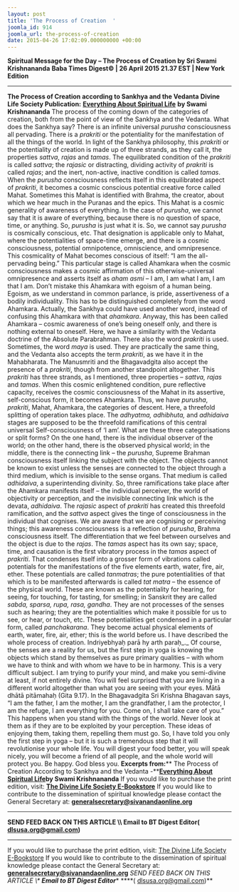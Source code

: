 ```yaml
---
layout: post
title: 'The Process of Creation  '
joomla_id: 914
joomla_url: the-process-of-creation
date: 2015-04-26 17:02:09.000000000 +00:00
---
```

**Spiritual Message for the Day – The Process of Creation by Sri Swami Krishnananda**
**Baba Times Digest© | 26 April 2015 21.37 EST | New York Edition**
* * *
**The Process of Creation according to Sankhya and the Vedanta**
**Divine Life Society Publication:** [**Everything About Spiritual Life**](http://swami-krishnananda.org/everything/everything_07.html) **by Swami Krishnananda**
The process of the coming down of the categories of creation, both from the point of view of the Sankhya and the Vedanta. What does the Sankhya say? There is an infinite universal _purusha_ consciousness all pervading. There is a _prakriti_ or the potentiality for the manifestation of all the things of the world. In light of the Sankhya philosophy, this _prakriti_ or the potentiality of creation is made up of three strands, as they call it, the properties _sattva_, _rajas_ and _tamas_. The equilibrated condition of the _prakriti_ is called _sattva_; the _rajasic_ or distracting, dividing activity of _prakriti_ is called _rajas_; and the inert, non-active, inactive condition is called _tamas_. When the _purusha_ consciousness reflects itself in this equilibrated aspect of _prakriti_, it becomes a cosmic conscious potential creative force called Mahat. Sometimes this Mahat is identified with Brahma, the creator, about which we hear much in the Puranas and the epics. This Mahat is a cosmic generality of awareness of everything. In the case of _purusha_, we cannot say that it is aware of everything, because there is no question of space, time, or anything. So, _purusha_ is just what it is. So, we cannot say _purusha_ is cosmically conscious, etc. That designation is applicable only to Mahat, where the potentialities of space-time emerge, and there is a cosmic consciousness, potential omnipotence, omniscience, and omnipresence. This cosmicality of Mahat becomes conscious of itself: “I am the all-pervading being.” This particular stage is called Ahamkara when the cosmic consciousness makes a cosmic affirmation of this otherwise-universal omnipresence and asserts itself as _aham asmi_ – I am, I am what I am, I am that I am. Don’t mistake this Ahamkara with egoism of a human being. Egoism, as we understand in common parlance, is pride, assertiveness of a bodily individuality. This has to be distinguished completely from the word Ahamkara. Actually, the Sankhya could have used another word, instead of confusing this Ahamkara with that _ahamkara_. Anyway, this has been called Ahamkara – cosmic awareness of one’s being oneself only, and there is nothing external to oneself.
Here, we have a similarity with the Vedanta doctrine of the Absolute Parabrahman. There also the word _prakriti_ is used. Sometimes, the word _maya_ is used. They are practically the same thing, and the Vedanta also accepts the term _prakriti_, as we have it in the Mahabharata. The Manusmriti and the Bhagavadgita also accept the presence of a _prakriti_, though from another standpoint altogether. This _prakriti_ has three strands, as I mentioned, three properties – _sattva, rajas_ and _tamas_. When this cosmic enlightened condition, pure reflective capacity, receives the cosmic consciousness of the Mahat in its assertive, self-conscious form, it becomes Ahamkara. Thus, we have _purusha_, _prakriti_, Mahat, Ahamkara, the categories of descent.
Here, a threefold splitting of operation takes place. The _adhyatma, adhibhuta,_ and _adhidaiva_ stages are supposed to be the threefold ramifications of this central universal Self-consciousness of ‘I am’. What are these three categorisations or split forms? On the one hand, there is the individual observer of the world; on the other hand, there is the observed physical world; in the middle, there is the connecting link – the _purusha_, Supreme Brahman consciousness itself linking the subject with the object. The objects cannot be known to exist unless the senses are connected to the object through a third medium, which is invisible to the sense organs. That medium is called _adhidaiva_, a superintending divinity. So, three ramifications take place after the Ahamkara manifests itself – the individual perceiver, the world of objectivity or perception, and the invisible connecting link which is the devata, _adhidaiva_.
The _rajasic_ aspect of _prakriti_ has created this threefold ramification, and the _sattva_ aspect gives the tinge of consciousness in the individual that cognises. We are aware that we are cognising or perceiving things; this awareness consciousness is a reflection of _purusha_, Brahma consciousness itself. The differentiation that we feel between ourselves and the object is due to the _rajas_. The _tamas_ aspect has its own say; space, time, and causation is the first vibratory process in the _tamas_ aspect of _prakriti_. That condenses itself into a grosser form of vibrations called potentials for the manifestations of the five elements earth, water, fire, air, ether. These potentials are called _tanmatras_; the pure potentialities of that which is to be manifested afterwards is called _tat matra_ – the essence of the physical world. These are known as the potentiality for hearing, for seeing, for touching, for tasting, for smelling; in Sanskrit they are called _sabda, sparsa, rupa, rasa, gandha_. They are not processes of the senses such as hearing; they are the potentialities which make it possible for us to see, or hear, or touch, etc. These potentialities get condensed in a particular form, called _panchakarana_. They become actual physical elements of earth, water, fire, air, ether; this is the world before us.
I have described the whole process of creation. Indriyebhyaḥ parā hy arth paraḥ_._ Of course, the senses are a reality for us, but the first step in yoga is knowing the objects which stand by themselves as pure primary qualities – with whom we have to think and with whom we have to be in harmony.
This is a very difficult subject. I am trying to purify your mind, and make you semi-divine at least, if not entirely divine. You will feel surprised that you are living in a different world altogether than what you are seeing with your eyes.
Mātā dhātā pitāmahaḥ (Gita 9.17). In the Bhagavadgita Sri Krishna Bhagavan says, “I am the father, I am the mother, I am the grandfather, I am the protector, I am the refuge, I am everything for you. Come on, I shall take care of you.”
This happens when you stand with the things of the world. Never look at them as if they are to be exploited by your perception. These ideas of enjoying them, taking them, repelling them must go. So, I have told you only the first step in yoga – but it is such a tremendous step that it will revolutionise your whole life. You will digest your food better, you will speak nicely, you will become a friend of all people, and the whole world will protect you. Be happy. God bless you.
**Excerpts from:**** The Process of Creation According to Sankhya and the Vedanta -**[**Everything About Spiritual Life**](http://swami-krishnananda.org/everything/everything_07.html)**by Swami Krishnananda**
If you would like to purchase the print edition, visit: **[The Divine Life Society E-Bookstore](http://www.dlshq.org/download/download.htm)**
If you would like to contribute to the dissemination of spiritual knowledge please contact the General Secretary at: [](mailto:%20%3Cscript%20type=%27text/javascript%27%3E%20%3C%21--%20var%20prefix%20=%20%27ma%27%20+%20%27il%27%20+%20%27to%27;%20var%20path%20=%20%27hr%27%20+%20%27ef%27%20+%20%27=%27;%20var%20addy57016%20=%20%27generalsecretary%27%20+%20%27@%27;%20addy57016%20=%20addy57016%20+%20%27sivanandaonline%27%20+%20%27.%27%20+%20%27org%27;%20document.write%28%27%3Ca%20%27%20+%20path%20+%20%27%5C%27%27%20+%20prefix%20+%20%27:%27%20+%20addy57016%20+%20%27%5C%27%3E%27%29;%20document.write%28addy57016%29;%20document.write%28%27%3C%5C/a%3E%27%29;%20//--%3E%5Cn%20%3C/script%3E%3Cscript%20type=%27text/javascript%27%3E%20%3C%21--%20document.write%28%27%3Cspan%20style=%5C%27display:%20none;%5C%27%3E%27%29;%20//--%3E%20%3C/script%3EThis%20email%20address%20is%20being%20protected%20from%20spambots.%20You%20need%20JavaScript%20enabled%20to%20view%20it.%20%3Cscript%20type=%27text/javascript%27%3E%20%3C%21--%20document.write%28%27%3C/%27%29;%20document.write%28%27span%3E%27%29;%20//--%3E%20%3C/script%3E?subject=Contribution%20to%20Dissemination%20of%20Spiritual%20Knowledge) **generalsecretary@sivanandaonline.org**
****
**SEND FEED BACK ON THIS ARTICLE \\\ Email to BT Digest Editor[](mailto:%20%3Cscript%20type=%27text/javascript%27%3E%20%3C%21--%20var%20prefix%20=%20%27ma%27%20+%20%27il%27%20+%20%27to%27;%20var%20path%20=%20%27hr%27%20+%20%27ef%27%20+%20%27=%27;%20var%20addy72654%20=%20%27dlsusa.org%27%20+%20%27@%27;%20addy72654%20=%20addy72654%20+%20%27gmail%27%20+%20%27.%27%20+%20%27com%27;%20document.write%28%27%3Ca%20%27%20+%20path%20+%20%27%5C%27%27%20+%20prefix%20+%20%27:%27%20+%20addy72654%20+%20%27%5C%27%3E%27%29;%20document.write%28addy72654%29;%20document.write%28%27%3C%5C/a%3E%27%29;%20//--%3E%5Cn%20%3C/script%3E%3Cscript%20type=%27text/javascript%27%3E%20%3C%21--%20document.write%28%27%3Cspan%20style=%5C%27display:%20none;%5C%27%3E%27%29;%20//--%3E%20%3C/script%3EThis%20email%20address%20is%20being%20protected%20from%20spambots.%20You%20need%20JavaScript%20enabled%20to%20view%20it.%20%3Cscript%20type=%27text/javascript%27%3E%20%3C%21--%20document.write%28%27%3C/%27%29;%20document.write%28%27span%3E%27%29;%20//--%3E%20%3C/script%3E?subject=DLS%20Posts)( [dlsusa.org@gmail.com](mailto:dlsusa.org@gmail.com))**
* * *
  
If you would like to purchase the print edition, visit: [The Divine Life Society E-Bookstore](http://www.dlshq.org/download/download.htm)
If you would like to contribute to the dissemination of spiritual knowledge please contact the General Secretary at: **[generalsecretary@sivanandaonline.org](mailto:generalsecretary@sivanandaonline.org)**
**SEND FEED BACK ON THIS ARTICLE \\\**  **Email to BT Digest Editor**** [](mailto:%20%3Cscript%20type=%27text/javascript%27%3E%20%3C%21--%20var%20prefix%20=%20%27ma%27%20+%20%27il%27%20+%20%27to%27;%20var%20path%20=%20%27hr%27%20+%20%27ef%27%20+%20%27=%27;%20var%20addy72654%20=%20%27dlsusa.org%27%20+%20%27@%27;%20addy72654%20=%20addy72654%20+%20%27gmail%27%20+%20%27.%27%20+%20%27com%27;%20document.write%28%27%3Ca%20%27%20+%20path%20+%20%27%5C%27%27%20+%20prefix%20+%20%27:%27%20+%20addy72654%20+%20%27%5C%27%3E%27%29;%20document.write%28addy72654%29;%20document.write%28%27%3C%5C/a%3E%27%29;%20//--%3E%5Cn%20%3C/script%3E%3Cscript%20type=%27text/javascript%27%3E%20%3C%21--%20document.write%28%27%3Cspan%20style=%5C%27display:%20none;%5C%27%3E%27%29;%20//--%3E%20%3C/script%3EThis%20email%20address%20is%20being%20protected%20from%20spambots.%20You%20need%20JavaScript%20enabled%20to%20view%20it.%20%3Cscript%20type=%27text/javascript%27%3E%20%3C%21--%20document.write%28%27%3C/%27%29;%20document.write%28%27span%3E%27%29;%20//--%3E%20%3C/script%3E?subject=DLS%20Posts)****( [dlsusa.org@gmail.com](mailto:dlsusa.org@gmail.com))**  
